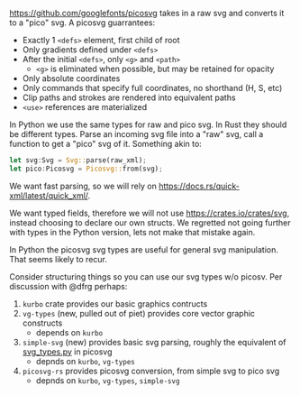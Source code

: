 https://github.com/googlefonts/picosvg takes in a raw svg and converts it to a "pico" svg.
A picosvg guarrantees:

* Exactly 1 `<defs>` element, first child of root
* Only gradients defined under `<defs>`
* After the initial `<defs>`, only `<g>` and `<path>`
   * `<g>` is eliminated when possible, but may be retained for opacity
* Only absolute coordinates
* Only commands that specify full coordinates, no shorthand (H, S, etc)
* Clip paths and strokes are rendered into equivalent paths
* `<use>` references are materialized

In Python we use the same types for raw and pico svg. In Rust they should be different types.
Parse an incoming svg file into a "raw" svg, call a function to get a "pico" svg of it. Something akin to:

```rust
let svg:Svg = Svg::parse(raw_xml);
let pico:Picosvg = Picosvg::from(svg);
```

We want fast parsing, so we will rely on https://docs.rs/quick-xml/latest/quick_xml/.

We want typed fields, therefore we will not use https://crates.io/crates/svg, instead choosing to
declare our own structs. We regretted not going further with types in the Python version, lets not
make that mistake again.

In Python the picosvg svg types are useful for general svg manipulation. That seems likely to recur.

Consider structuring things so you can use our svg types w/o picosv. Per discussion with @dfrg perhaps:

1. `kurbo` crate provides our basic graphics contructs
1. `vg-types` (new, pulled out of piet) provides core vector graphic constructs
   * depends on `kurbo`
1. `simple-svg` (new) provides basic svg parsing, roughly the equivalent of [svg_types.py](https://github.com/googlefonts/picosvg/blob/main/src/picosvg/svg_types.py) in picosvg
   * depnds on `kurbo`, `vg-types`
1. `picosvg-rs` provides picosvg conversion, from simple svg to pico svg
   * depnds on `kurbo`, `vg-types`, `simple-svg`

